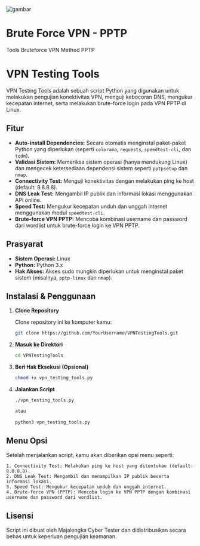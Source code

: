 ![gambar](https://github.com/user-attachments/assets/24eee300-ac63-4a8c-b778-688da461a6ec)

# Brute Force VPN - PPTP
Tools Bruteforce VPN Method PPTP
# VPN Testing Tools

VPN Testing Tools adalah sebuah script Python yang digunakan untuk melakukan pengujian konektivitas VPN, menguji kebocoran DNS, mengukur kecepatan internet, serta melakukan brute-force login pada VPN PPTP di Linux.

## Fitur
- **Auto-install Dependencies:** Secara otomatis menginstal paket-paket Python yang diperlukan (seperti `colorama`, `requests`, `speedtest-cli`, dan `tqdm`).
- **Validasi Sistem:** Memeriksa sistem operasi (hanya mendukung Linux) dan mengecek ketersediaan dependensi sistem seperti `pptpsetup` dan `nmap`.
- **Connectivity Test:** Menguji konektivitas dengan melakukan ping ke host (default: 8.8.8.8).
- **DNS Leak Test:** Mengambil IP publik dan informasi lokasi menggunakan API online.
- **Speed Test:** Mengukur kecepatan unduh dan unggah internet menggunakan modul `speedtest-cli`.
- **Brute-force VPN PPTP:** Mencoba kombinasi username dan password dari wordlist untuk brute-force login ke VPN PPTP.

## Prasyarat
- **Sistem Operasi:** Linux
- **Python:** Python 3.x
- **Hak Akses:** Akses sudo mungkin diperlukan untuk menginstal paket sistem (misalnya, `pptp-linux` dan `nmap`).

## Instalasi & Penggunaan

1. **Clone Repository**

   Clone repository ini ke komputer kamu:
   ```bash
   git clone https://github.com/YourUsername/VPNTestingTools.git
2. **Masuk ke Direktori**
   ```bash
   cd VPNTestingTools
3. **Beri Hak Eksekusi (Opsional)**
   ```bash
   chmod +x vpn_testing_tools.py
4. **Jalankan Script**
   ```bash
   ./vpn_testing_tools.py

   atau
  
   python3 vpn_testing_tools.py


## Menu Opsi

Setelah menjalankan script, kamu akan diberikan opsi menu seperti:

    1. Connectivity Test: Melakukan ping ke host yang ditentukan (default: 8.8.8.8).
    2. DNS Leak Test: Mengambil dan menampilkan IP publik beserta informasi lokasi.
    3. Speed Test: Mengukur kecepatan unduh dan unggah internet.
    4. Brute-force VPN (PPTP): Mencoba login ke VPN PPTP dengan kombinasi username dan password dari wordlist.

## Lisensi

Script ini dibuat oleh Majalengka Cyber Tester dan didistribusikan secara bebas untuk keperluan pengujian keamanan.
